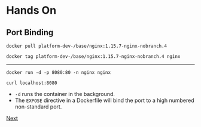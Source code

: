 # Hands On
## Port Binding 
`docker pull platform-dev-/base/nginx:1.15.7-nginx-nobranch.4`

`docker tag platform-dev-/base/nginx:1.15.7-nginx-nobranch.4 nginx`

--- 

`docker run -d -p 8080:80 -n nginx nginx `

`curl localhost:8080`

* `-d` runs the container in the background. 
* The `EXPOSE` directive in a Dockerfile will bind the port to a high numbered non-standard port. 


[Next](imagemgmt.md)
